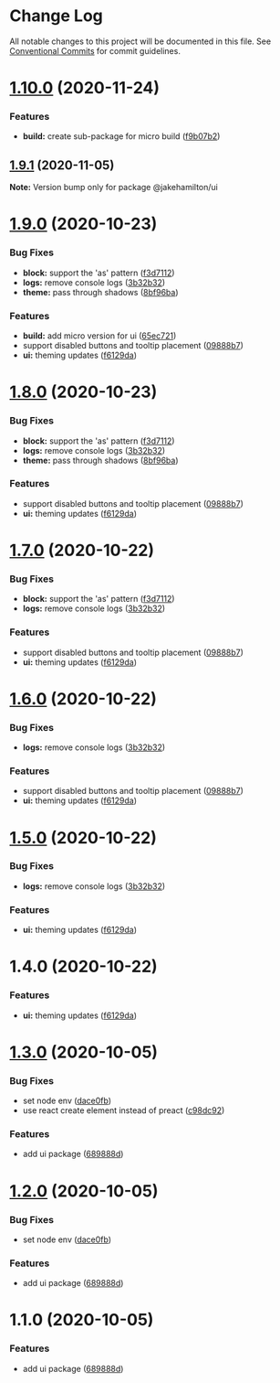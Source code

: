 # Change Log

All notable changes to this project will be documented in this file.
See [Conventional Commits](https://conventionalcommits.org) for commit guidelines.

# [1.10.0](https://github.com/jakehamilton/packages/compare/@jakehamilton/ui@1.9.1...@jakehamilton/ui@1.10.0) (2020-11-24)


### Features

* **build:** create sub-package for micro build ([f9b07b2](https://github.com/jakehamilton/packages/commit/f9b07b2481703b18084a3748998523c76e1cd1cf))





## [1.9.1](https://github.com/jakehamilton/packages/compare/@jakehamilton/ui@1.9.0...@jakehamilton/ui@1.9.1) (2020-11-05)

**Note:** Version bump only for package @jakehamilton/ui





# [1.9.0](https://github.com/jakehamilton/packages/compare/@jakehamilton/ui@1.8.0...@jakehamilton/ui@1.9.0) (2020-10-23)


### Bug Fixes

* **block:** support the 'as' pattern ([f3d7112](https://github.com/jakehamilton/packages/commit/f3d7112d9b9de7f155305fa051bcb6306dabc1c6))
* **logs:** remove console logs ([3b32b32](https://github.com/jakehamilton/packages/commit/3b32b322d51826751706af7b5b67e27f4db6c853))
* **theme:** pass through shadows ([8bf96ba](https://github.com/jakehamilton/packages/commit/8bf96bae80752fe6cae28b5d18010a81e1414334))


### Features

* **build:** add micro version for ui ([65ec721](https://github.com/jakehamilton/packages/commit/65ec72197de64cc365d3755971e420813182ce3d))
* support disabled buttons and tooltip placement ([09888b7](https://github.com/jakehamilton/packages/commit/09888b7e96966bb1014a2d42bf6b54902ca63e2b))
* **ui:** theming updates ([f6129da](https://github.com/jakehamilton/packages/commit/f6129da9135036a0c0984a9c020cebb2553bad35))





# [1.8.0](https://github.com/jakehamilton/packages/compare/@jakehamilton/ui@1.7.0...@jakehamilton/ui@1.8.0) (2020-10-23)


### Bug Fixes

* **block:** support the 'as' pattern ([f3d7112](https://github.com/jakehamilton/packages/commit/f3d7112d9b9de7f155305fa051bcb6306dabc1c6))
* **logs:** remove console logs ([3b32b32](https://github.com/jakehamilton/packages/commit/3b32b322d51826751706af7b5b67e27f4db6c853))
* **theme:** pass through shadows ([8bf96ba](https://github.com/jakehamilton/packages/commit/8bf96bae80752fe6cae28b5d18010a81e1414334))


### Features

* support disabled buttons and tooltip placement ([09888b7](https://github.com/jakehamilton/packages/commit/09888b7e96966bb1014a2d42bf6b54902ca63e2b))
* **ui:** theming updates ([f6129da](https://github.com/jakehamilton/packages/commit/f6129da9135036a0c0984a9c020cebb2553bad35))





# [1.7.0](https://github.com/jakehamilton/packages/compare/@jakehamilton/ui@1.6.0...@jakehamilton/ui@1.7.0) (2020-10-22)


### Bug Fixes

* **block:** support the 'as' pattern ([f3d7112](https://github.com/jakehamilton/packages/commit/f3d7112d9b9de7f155305fa051bcb6306dabc1c6))
* **logs:** remove console logs ([3b32b32](https://github.com/jakehamilton/packages/commit/3b32b322d51826751706af7b5b67e27f4db6c853))


### Features

* support disabled buttons and tooltip placement ([09888b7](https://github.com/jakehamilton/packages/commit/09888b7e96966bb1014a2d42bf6b54902ca63e2b))
* **ui:** theming updates ([f6129da](https://github.com/jakehamilton/packages/commit/f6129da9135036a0c0984a9c020cebb2553bad35))





# [1.6.0](https://github.com/jakehamilton/packages/compare/@jakehamilton/ui@1.5.0...@jakehamilton/ui@1.6.0) (2020-10-22)


### Bug Fixes

* **logs:** remove console logs ([3b32b32](https://github.com/jakehamilton/packages/commit/3b32b322d51826751706af7b5b67e27f4db6c853))


### Features

* support disabled buttons and tooltip placement ([09888b7](https://github.com/jakehamilton/packages/commit/09888b7e96966bb1014a2d42bf6b54902ca63e2b))
* **ui:** theming updates ([f6129da](https://github.com/jakehamilton/packages/commit/f6129da9135036a0c0984a9c020cebb2553bad35))





# [1.5.0](https://github.com/jakehamilton/packages/compare/@jakehamilton/ui@1.4.0...@jakehamilton/ui@1.5.0) (2020-10-22)


### Bug Fixes

* **logs:** remove console logs ([3b32b32](https://github.com/jakehamilton/packages/commit/3b32b322d51826751706af7b5b67e27f4db6c853))


### Features

* **ui:** theming updates ([f6129da](https://github.com/jakehamilton/packages/commit/f6129da9135036a0c0984a9c020cebb2553bad35))





# 1.4.0 (2020-10-22)


### Features

* **ui:** theming updates ([f6129da](https://github.com/jakehamilton/packages/commit/f6129da9135036a0c0984a9c020cebb2553bad35))





# [1.3.0](https://github.com/jakehamilton/packages/compare/@jakehamilton/ui@1.2.0...@jakehamilton/ui@1.3.0) (2020-10-05)


### Bug Fixes

* set node env ([dace0fb](https://github.com/jakehamilton/packages/commit/dace0fb2d900180fdf4a54174681cd28abf001ab))
* use react create element instead of preact ([c98dc92](https://github.com/jakehamilton/packages/commit/c98dc9259ff12e75d0eb6dfd8ad3a0092b020f40))


### Features

* add ui package ([689888d](https://github.com/jakehamilton/packages/commit/689888da4e56d240cc7d02ca663a45b8bd9a7ebc))





# [1.2.0](https://github.com/jakehamilton/packages/compare/@jakehamilton/ui@1.1.0...@jakehamilton/ui@1.2.0) (2020-10-05)


### Bug Fixes

* set node env ([dace0fb](https://github.com/jakehamilton/packages/commit/dace0fb2d900180fdf4a54174681cd28abf001ab))


### Features

* add ui package ([689888d](https://github.com/jakehamilton/packages/commit/689888da4e56d240cc7d02ca663a45b8bd9a7ebc))





# 1.1.0 (2020-10-05)


### Features

* add ui package ([689888d](https://github.com/jakehamilton/packages/commit/689888da4e56d240cc7d02ca663a45b8bd9a7ebc))

